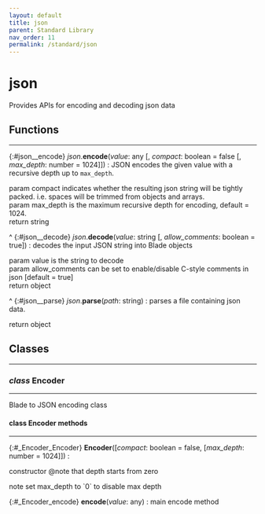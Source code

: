 ```yaml
---
layout: default
title: json
parent: Standard Library
nav_order: 11
permalink: /standard/json
---
```


# json

Provides APIs for encoding and decoding json data



<h2>Functions</h2><hr>

{:#json__encode} _json_.**encode**(_value_: any [, _compact_: boolean = false [, _max_depth_: number = 1024]])
: JSON encodes the given value with a recursive depth up to `max_depth`.
  
   <div class="cite"><span class="hint">param</span> <span>compact indicates whether the resulting json string will be tightly packed. i.e. spaces will be trimmed from objects and arrays.</span></div>

   <div class="cite"><span class="hint">param</span> <span>max_depth is the maximum recursive depth for encoding, default = 1024.</span></div>

   <div class="cite"><span class="hint">return</span> <span>string</span></div>



^
{:#json__decode} _json_.**decode**(_value_: string [, _allow_comments_: boolean = true])
: decodes the input JSON string into Blade objects
  
   <div class="cite"><span class="hint">param</span> <span>value is the string to decode</span></div>

   <div class="cite"><span class="hint">param</span> <span>allow_comments can be set to enable/disable C-style comments in json [default = true]</span></div>

   <div class="cite"><span class="hint">return</span> <span>object</span></div>



^
{:#json__parse} _json_.**parse**(_path_: string)
: parses a file containing json data.
   <div class="cite"><span class="hint">return</span> <span>object</span></div>





<h2>Classes</h2><hr>



### _class_ Encoder 
---

Blade to JSON encoding class


#### class Encoder methods
---

{:#_Encoder_Encoder} **Encoder**([_compact_: boolean = false, [_max_depth_: number = 1024]])
:  <div class="cite"><span class="hint">constructor</span> <span>@note that depth starts from zero</span></div>

   <div class="cite"><span class="hint">note</span> <span>set max_depth to `0` to disable max depth</span></div>



{:#_Encoder_encode} **encode**(_value_: any)
: main encode method



